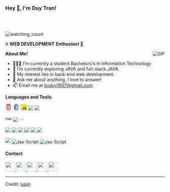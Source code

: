 <h3 title="hehehe"> Hey 👋, I'm Duy Tran!</h3>

<br />
<br />
<p align="left"> 
<img src="https://komarev.com/ghpvc/?username=duytran167&color=brightgreen" alt="watching_count" />
 </p>

A **WEB DEVELOPMENT** ***Enthusiast*** 🚀.
 

  <img align="right" alt="GIF" src="https://i.pinimg.com/originals/e4/26/70/e426702edf874b181aced1e2fa5c6cde.gif" />

**About Me!**

- 👨🏽‍💻 I’m currently a student Bachelors's in Information Technology 
- 🌱 I’m currently exploring JAVA and full-stack JAVA.
- 🤔 My interest lies in back-end web development.
- 💬 Ask me about anything, I love to answer!
- 📫 Email me at [kuduy1607@gmail.com](mailto:kuduy1607@gmail.com).



**Languages and Tools:**  



<code><img height="20" src="https://raw.githubusercontent.com/github/explore/80688e429a7d4ef2fca1e82350fe8e3517d3494d/topics/html/html.png"></code>
<code><img height="20" src="https://raw.githubusercontent.com/github/explore/80688e429a7d4ef2fca1e82350fe8e3517d3494d/topics/css/css.png"></code>
<code><img height="20" src="https://raw.githubusercontent.com/github/explore/80688e429a7d4ef2fca1e82350fe8e3517d3494d/topics/javascript/javascript.png"></code>
<code><img height="20" src="https://seeklogo.com/images/J/java-logo-7833D1D21A-seeklogo.com.png"></code> 
<code><img height="20" src="https://www.vectorlogo.zone/util/preview.html?image=/logos/springio/springio-icon.svg"></code>

<code><img height="20" src="https://raw.githubusercontent.com/github/explore/80688e429a7d4ef2fca1e82350fe8e3517d3494d/topics/git/git.png"></code>
<code><img height="20" src="https://upload.wikimedia.org/wikipedia/commons/thumb/a/ae/Github-desktop-logo-symbol.svg/1024px-Github-desktop-logo-symbol.svg.png"></code>
<code><img height="20" src="https://raw.githubusercontent.com/github/explore/80688e429a7d4ef2fca1e82350fe8e3517d3494d/topics/mysql/mysql.png"></code>

<code><img height="20" src="https://upload.wikimedia.org/wikipedia/commons/thumb/b/b2/Bootstrap_logo.svg/1024px-Bootstrap_logo.svg.png"></code>
<code><img height="20" src="https://cdn.iconscout.com/icon/free/png-512/c-programming-569564.png"></code>
<code><img height="20" src="https://e7.pngegg.com/pngimages/46/626/png-clipart-c-logo-the-c-programming-language-computer-icons-computer-programming-source-code-programming-miscellaneous-template.png"></code>
<code><img height="20" src="https://upload.wikimedia.org/wikipedia/en/d/d2/Sublime_Text_3_logo.png"></code>
<code><img height="20" src="https://banner2.cleanpng.com/20181122/krs/kisspng-java-programming-language-selenium-computer-softwa-july-2-16-halab-4-dev-5bf78387a7bb41.028192901542947719687.jpg"></code>
<code><img height="20" src="https://upload.wikimedia.org/wikipedia/commons/thumb/9/9a/Visual_Studio_Code_1.35_icon.svg/1024px-Visual_Studio_Code_1.35_icon.svg.png"></code>

<img src="https://github-readme-stats.vercel.app/api?username=duytran167&show_icons=true&theme=radical">
<img align="center" src="https://github-readme-streak-stats.herokuapp.com/?user=duytran167&count_private=true&theme=radical" alt="Jas-Script" />
<img align="center" width=500 src="https://github-readme-stats.vercel.app/api/top-langs/?username=duytran167&count_private=true&theme=radical" alt="Jas-Script" />
<h4> Contact
  </h4>


<a href="https://www.instagram.com/ditranne/">
    <img src="https://www.vectorlogo.zone/logos/instagram/instagram-icon.svg" alt="" height="30" width="30">
  </a>
  <a href="https://www.pinterest.com/kuduy1607/">
    <img src="https://www.vectorlogo.zone/logos/pinterest/pinterest-icon.svg" alt="" height="30" width="30">
  </a>
   <a href="https://stackoverflow.com/users/14400799/duy-tran">
    <img src="https://www.vectorlogo.zone/logos/stackoverflow/stackoverflow-ar21.svg" alt="" height="30" width="30">
  </a>
   <a href="https://soundcloud.com/hi_duytran">
    <img src="https://www.vectorlogo.zone/logos/soundcloud/soundcloud-icon.svg" alt="" height="30" width="30">
  </a>
   <a href="https://facebook.com/ditranne/">
    <img src="https://www.vectorlogo.zone/util/preview.html?image=/logos/facebook/facebook-official.svg" alt="" height="30" width="30">
  </a>





----
Credit: [lupin](https://github.com/duytran167)


